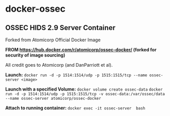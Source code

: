 # docker-ossec
## OSSEC HIDS 2.9 Server Container
Forked from Atomicorp Official Docker Image

**FROM https://hub.docker.com/r/atomicorp/ossec-docker/  (forked for security of image sourcing)**

All credit goes to Atomicorp (and DanParriott et al).

**Launch:**
```docker run -d -p 1514:1514/udp -p 1515:1515/tcp --name ossec-server <image>```


**Launch with a specified Volume:**
```docker volume create ossec-data```
```docker run -d -p 1514:1514/udp -p 1515:1515/tcp -v ossec-data:/var/ossec/data --name ossec-server atomicorp/ossec-docker```


**Attach to running container:**
```docker exec -it ossec-server  bash```
